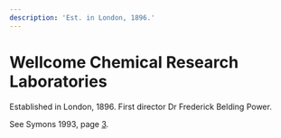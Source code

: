 ```yaml
---
description: 'Est. in London, 1896.'
---
```


# Wellcome Chemical Research Laboratories

Established in London, 1896. First director Dr Frederick Belding Power.

See Symons 1993, page [3](https://archive.org/details/Symons1993/page/n7/mode/1up).

